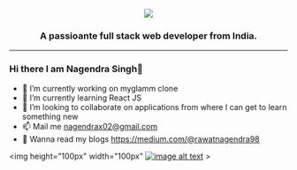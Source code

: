 
<p align="center">
  <img align="center"  src="https://user-images.githubusercontent.com/76935781/133972627-87f3988b-eb23-4ba5-b834-04a1039f35f3.png">
</P>
<p align="center">
  <h3 align="center">A passioante full stack web developer from India.</h3>  
</p>

------------------------------------------------------------

### Hi there I am  Nagendra Singh👋



- 🔭 I’m currently working on myglamm clone
- 🌱 I’m currently learning React JS
- 👯 I’m looking to collaborate on applications from where I can get to learn something new
- 📫 Mail me  nagendrax02@gmail.com
- 📝 Wanna read my blogs  https://medium.com/@rawatnagendra98


<img height="100px" width="100px" [![image alt text](https://user-images.githubusercontent.com/76935781/133971855-99d65dc2-4b9c-4b9a-8193-0c78e221fc96.png)](https://www.linkedin.com/in/nagendra-rawat-10b4a3b8/) >
